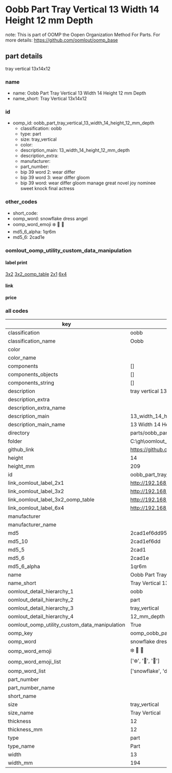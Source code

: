 # Oobb Part Tray Vertical 13 Width 14 Height 12 mm Depth  

note: This is part of OOMP the Oopen Organization Method For Parts. For more details: https://github.com/oomlout/oomp_base

##  part details
  



tray vertical 13x14x12



### name
* name: Oobb Part Tray Vertical 13 Width 14 Height 12 mm Depth
* name_short: Tray Vertical 13x14x12 
### id
* oomp_id: oobb_part_tray_vertical_13_width_14_height_12_mm_depth
  * classification: oobb
  * type: part
  * size: tray_vertical
  * color: 
  * description_main: 13_width_14_height_12_mm_depth
  * description_extra: 
  * manufacturer: 
  * part_number: 
  * bip 39 word 2: wear differ
  * bip 39 word 3: wear differ gloom
  * bip 39 word: wear differ gloom manage great novel joy nominee sweet knock final actress

### other_codes
* short_code: 
* oomp_word: snowflake dress angel
* oomp_word_emoji :snowflake: :dress: :angel:
* md5_6_alpha: 1qr6m
* md5_6: 2cad1e






### oomlout_oomp_utility_custom_data_manipulation
#### label print
[3x2](http://192.168.1.245:1112/?label=oomp%201qr6m)
[3x2_oomp_table](http://192.168.1.108:1112/?label=oomp%201qr6m)
[2x1](http://192.168.1.242:1112/?label=oomp%201qr6m)
[6x4](http://192.168.1.55:1112/?label=oomp%201qr6m)    

#### link

                              

#### price







### all codes 
| key | value |  
| --- | --- |  
| classification | oobb |  
| classification_name | Oobb |  
| color |  |  
| color_name |  |  
| components | [] |  
| components_objects | [] |  
| components_string | [] |  
| description | tray vertical 13x14x12 |  
| description_extra |  |  
| description_extra_name |  |  
| description_main | 13_width_14_height_12_mm_depth |  
| description_main_name | 13 Width 14 Height 12 mm Depth |  
| directory | parts/oobb_part_tray_vertical_13_width_14_height_12_mm_depth |  
| folder | C:\gh\oomlout_oobb_version_4_generated_parts\parts\oobb_part_tray_vertical_13_width_14_height_12_mm_depth |  
| github_link | https://github.com/oomlout/oomlout_oomp_part_src/tree/main/parts/oobb_part_tray_vertical_13_width_14_height_12_mm_depth |  
| height | 14 |  
| height_mm | 209 |  
| id | oobb_part_tray_vertical_13_width_14_height_12_mm_depth |  
| link_oomlout_label_2x1 | http://192.168.1.242:1112/?label=oomp%201qr6m |  
| link_oomlout_label_3x2 | http://192.168.1.245:1112/?label=oomp%201qr6m |  
| link_oomlout_label_3x2_oomp_table | http://192.168.1.108:1112/?label=oomp%201qr6m |  
| link_oomlout_label_6x4 | http://192.168.1.55:1112/?label=oomp%201qr6m |  
| manufacturer |  |  
| manufacturer_name |  |  
| md5 | 2cad1ef6dd95ef125c33186ec6cf77c3 |  
| md5_10 | 2cad1ef6dd |  
| md5_5 | 2cad1 |  
| md5_6 | 2cad1e |  
| md5_6_alpha | 1qr6m |  
| name | Oobb Part Tray Vertical 13 Width 14 Height 12 mm Depth |  
| name_short | Tray Vertical 13x14x12  |  
| oomlout_detail_hierarchy_1 | oobb |  
| oomlout_detail_hierarchy_2 | part |  
| oomlout_detail_hierarchy_3 | tray_vertical |  
| oomlout_detail_hierarchy_4 | 12_mm_depth |  
| oomlout_oomp_utility_custom_data_manipulation | True |  
| oomp_key | oomp_oobb_part_tray_vertical_13_width_14_height_12_mm_depth |  
| oomp_word | snowflake dress angel |  
| oomp_word_emoji | :snowflake: :dress: :angel: |  
| oomp_word_emoji_list | [':snowflake:', ':dress:', ':angel:'] |  
| oomp_word_list | ['snowflake', 'dress', 'angel'] |  
| part_number |  |  
| part_number_name |  |  
| short_name |  |  
| size | tray_vertical |  
| size_name | Tray Vertical |  
| thickness | 12 |  
| thickness_mm | 12 |  
| type | part |  
| type_name | Part |  
| width | 13 |  
| width_mm | 194 |  
